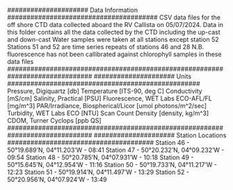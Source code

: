 
##################### Data Information #######################################
    CSV data files for the off shore CTD data collected aboard the RV Callista on 05/07/2024.
    Data in this folder contains all the data collected by the CTD including the up-cast and down-cast
    Water samples were taken at all stations except station 52
    Stations 51 and 52 are time series repeats of stations 46 and 28
        N.B. fluorescence has not been callibrated against chlorophyll samples in these data files
##############################################################################
##################### Units ##################################################
    Pressure, Digiquartz [db]
    Temperature [ITS-90, deg C]
    Conductivity [mS/cm]
    Salinity, Practical [PSU]
    Fluorescence, WET Labs ECO-AFL/FL [mg/m^3]
    PAR/Irradiance, Biospherical/Licor [umol photons/m^2/sec]
    Turbidity, WET Labs ECO [NTU]
    Scan Count
    Density [density, kg/m^3]
    CDOM, Turner Cyclops [ppb QS]
##############################################################################
##################### Station Locations ######################################
    Station 46 - 50°19.689’N, 04°11.203’W - 08:41
    Station 47 - 50°20.232’N, 04°09.232’W - 09:54
    Station 48 - 50°20.785’N, 04°07.931’W - 10:18
    Station 49 - 50°15.645’N, 04°12.954’W - 11:16
    Station 50 - 50°19.733’N, 04°11.217’W - 12:23
    Station 51 - 50°19.914’N, 04°11.497’W - 13:29
    Station 52 - 50°20.956’N, 04°07.924’W - 13:49